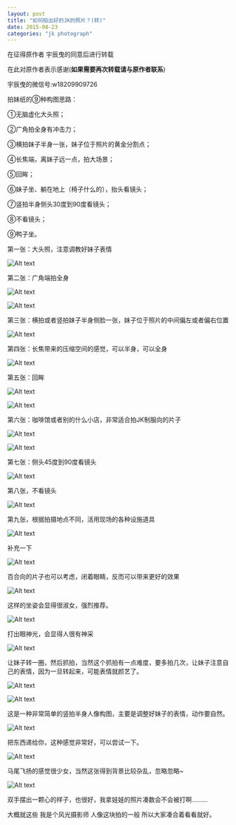 ```yaml
---
layout: post
title: "如何拍出好的JK的照片？(转)"
date: 2015-08-23
categories: "jk photograph"
---
```


在征得原作者 宇辰曳的同意后进行转载 

在此对原作者表示感谢(**如果需要再次转载请与原作者联系**)

宇辰曳的微信号:w18209909726

拍妹纸的⑨种构图思路：

①无脑虚化大头照；

②广角拍全身有冲击力；

③横拍妹子半身一张，妹子位于照片的黄金分割点；

④长焦端，离妹子远一点，拍大场景；

⑤回眸；

⑥妹子坐、躺在地上（椅子什么的），抬头看镜头；

⑦竖拍半身侧头30度到90度看镜头；

⑧不看镜头；

⑨鸭子坐。

第一张：大头照，注意调教好妹子表情

![Alt text](http://7xl9ad.com1.z0.glb.clouddn.com/post-2015-8-23(1)1.jpg)

第二张：广角端拍全身

![Alt text](http://7xl9ad.com1.z0.glb.clouddn.com/post-2015-8-23(1)2.jpg)

![Alt text](http://7xl9ad.com1.z0.glb.clouddn.com/post-2015-8-23(1)3.jpg)

第三张：横拍或者竖拍妹子半身侧脸一张，妹子位于照片的中间偏左或者偏右位置

![Alt text](http://7xl9ad.com1.z0.glb.clouddn.com/post-2015-8-23(1)4.jpg)

第四张：长焦带来的压缩空间的感觉，可以半身，可以全身

![Alt text](http://7xl9ad.com1.z0.glb.clouddn.com/post-2015-8-23(1)5.jpg)

第五张：回眸

![Alt text](http://7xl9ad.com1.z0.glb.clouddn.com/post-2015-8-23(1)6.jpg)

![Alt text](http://7xl9ad.com1.z0.glb.clouddn.com/post-2015-8-23(1)7.jpg)

第六张：咖啡馆或者别的什么小店，非常适合拍JK制服向的片子

![Alt text](http://7xl9ad.com1.z0.glb.clouddn.com/post-2015-8-23(1)8.jpg)

![Alt text](http://7xl9ad.com1.z0.glb.clouddn.com/post-2015-8-23(1)9.jpg)

第七张：侧头45度到90度看镜头

![Alt text](http://7xl9ad.com1.z0.glb.clouddn.com/post-2015-8-23(1)10.jpg)

第八张，不看镜头

![Alt text](http://7xl9ad.com1.z0.glb.clouddn.com/post-2015-8-23(1)11.jpg)

第九张，根据拍摄地点不同，活用现场的各种设施道具

![Alt text](http://7xl9ad.com1.z0.glb.clouddn.com/post-2015-8-23(1)12.jpg)

补充一下

![Alt text](http://7xl9ad.com1.z0.glb.clouddn.com/post-2015-8-23(1)13.jpg)

百合向的片子也可以考虑，闭着眼睛，反而可以带来更好的效果

![Alt text](http://7xl9ad.com1.z0.glb.clouddn.com/post-2015-8-23(1)14.jpg)

这样的坐姿会显得很淑女，强烈推荐。

![Alt text](http://7xl9ad.com1.z0.glb.clouddn.com/post-2015-8-23(1)15.jpg)

打出眼神光，会显得人很有神采


![Alt text](http://7xl9ad.com1.z0.glb.clouddn.com/post-2015-8-23(1)16.jpg)

让妹子转一圈，然后抓拍，当然这个抓拍有一点难度，要多拍几次，让妹子注意自己的表情，因为一旦转起来，可能表情就颜艺了。


![Alt text](http://7xl9ad.com1.z0.glb.clouddn.com/post-2015-8-23(1)17.jpg)


![Alt text](http://7xl9ad.com1.z0.glb.clouddn.com/post-2015-8-23(1)18.jpg)

这是一种非常简单的竖拍半身人像构图，主要是调整好妹子的表情，动作要自然。

![Alt text](http://7xl9ad.com1.z0.glb.clouddn.com/post-2015-8-23(1)19.jpg)

把东西递给你，这种感觉非常好，可以尝试一下。

![Alt text](http://7xl9ad.com1.z0.glb.clouddn.com/post-2015-8-23(1)20.jpg)

马尾飞扬的感觉很少女，当然这张得到背景比较杂乱，忽略忽略~

![Alt text](http://7xl9ad.com1.z0.glb.clouddn.com/post-2015-8-23(1)21.jpg)

双手摆出一颗心的样子，也很好，我拿娃娃的照片凑数会不会被打啊.........

大概就这些
我是个风光摄影师
人像这块拍的一般
所以大家凑合着看看就好。